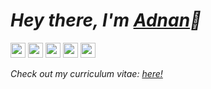 <h1>
    <i>Hey there, I'm <a href="https://10adnan75.github.io/">Adnan</a>👋</i>
</h1>

<p>
    <a href="https://leetcode.com/10adnan75"><picture><img height="24" width="24" src="https://cdn.simpleicons.org/leetcode"></picture></a>
    <a href="https://instagram.com/pivot.element"><picture><img height="24" width="24" src="https://cdn.simpleicons.org/instagram"></picture></a>
    <a href="https://youtube.com/@10adnan75"><picture><img height="24" width="24" src="https://cdn.simpleicons.org/youtube"></picture></a>
    <a href="https://discordapp.com/users/701839942086819850"><picture><img height="24" width="24" src="https://cdn.simpleicons.org/discord"></picture></a>
    <a href="https://hackerrank.com/10adnan75"><picture><img height="24" width="24" src="https://cdn.simpleicons.org/hackerrank"></picture></a>
</p>

<i>Check out my curriculum vitae: [here!](https://github.com/10adnan75/10adnan75.github.io/raw/main/Adnan_Resume.pdf)</i>
